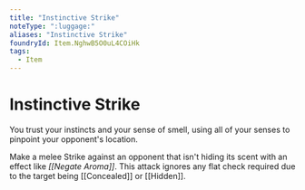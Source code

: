 ```yaml
---
title: "Instinctive Strike"
noteType: ":luggage:"
aliases: "Instinctive Strike"
foundryId: Item.NghwB5O0uL4COiHk
tags:
  - Item
---
```


# Instinctive Strike

You trust your instincts and your sense of smell, using all of your senses to pinpoint your opponent's location.

Make a melee Strike against an opponent that isn't hiding its scent with an effect like _[[Negate Aroma]]_. This attack ignores any flat check required due to the target being [[Concealed]] or [[Hidden]].
